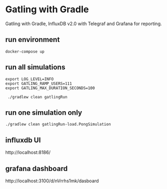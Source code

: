# Gatling with Gradle
Gatling with Gradle, InfluxDB v2.0 with Telegraf and Grafana for reporting.   

## run environment
```
docker-compose up
```

## run all simulations
```
export LOG_LEVEL=INFO
export GATLING_RAMP_USERS=111
export GATLING_MAX_DURATION_SECONDS=100
 
 ./gradlew clean gatlingRun
```
## run one simulation only
```
./gradlew clean gatlingRun-load.PongSimulation
```

## influxdb UI
http://localhost:8186/

## grafana dashboard
http://localhost:3100/d/nVrrhs1mk/dasboard
